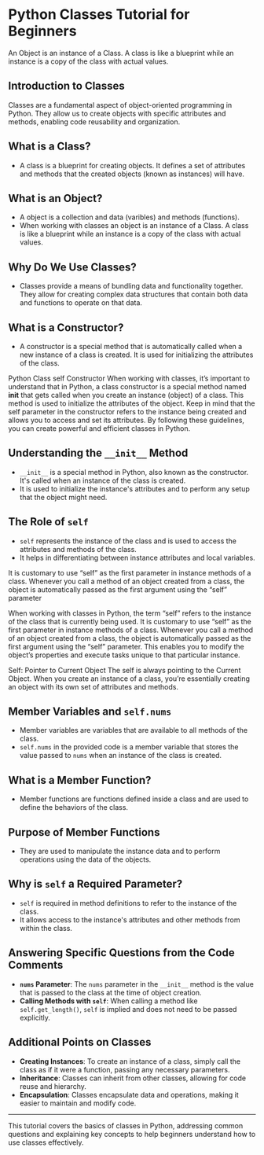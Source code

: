 
# Python Classes Tutorial for Beginners

An Object is an instance of a Class. A class is like a blueprint while an instance is a copy of the class with actual values.

## Introduction to Classes

Classes are a fundamental aspect of object-oriented programming in Python. They allow us to create objects with specific attributes and methods, enabling code reusability and organization.

## What is a Class?
- A class is a blueprint for creating objects. It defines a set of attributes and methods that the created objects (known as instances) will have.

## What is an Object?
- A object is a collection and data (varibles) and methods (functions). 
- When working with classes an object is an instance of a Class. A class is like a blueprint while an instance is a copy of the class with actual values.

## Why Do We Use Classes?
- Classes provide a means of bundling data and functionality together. They allow for creating complex data structures that contain both data and functions to operate on that data.

## What is a Constructor?
- A constructor is a special method that is automatically called when a new instance of a class is created. It is used for initializing the attributes of the class.

Python Class self Constructor
When working with classes, it’s important to understand that in Python, a class constructor is a special method named __init__ that gets called when you create an instance (object) of a class. This method is used to initialize the attributes of the object. Keep in mind that the self parameter in the constructor refers to the instance being created and allows you to access and set its attributes. By following these guidelines, you can create powerful and efficient classes in Python.

## Understanding the `__init__` Method
- `__init__` is a special method in Python, also known as the constructor. It's called when an instance of the class is created.
- It is used to initialize the instance's attributes and to perform any setup that the object might need.

## The Role of `self`
- `self` represents the instance of the class and is used to access the attributes and methods of the class.
- It helps in differentiating between instance attributes and local variables.

It is customary to use “self” as the first parameter in instance methods of a class. Whenever you call a method of an object created from a class, the object is automatically passed as the first argument using the “self” parameter


When working with classes in Python, the term “self” refers to the instance of the class that is currently being used. It is customary to use “self” as the first parameter in instance methods of a class. Whenever you call a method of an object created from a class, the object is automatically passed as the first argument using the “self” parameter. This enables you to modify the object’s properties and execute tasks unique to that particular instance.

Self: Pointer to Current Object
The self is always pointing to the Current Object. When you create an instance of a class, you’re essentially creating an object with its own set of attributes and methods.


## Member Variables and `self.nums`
- Member variables are variables that are available to all methods of the class.
- `self.nums` in the provided code is a member variable that stores the value passed to `nums` when an instance of the class is created.

## What is a Member Function?
- Member functions are functions defined inside a class and are used to define the behaviors of the class.

## Purpose of Member Functions
- They are used to manipulate the instance data and to perform operations using the data of the objects.

## Why is `self` a Required Parameter?
- `self` is required in method definitions to refer to the instance of the class.
- It allows access to the instance's attributes and other methods from within the class.

## Answering Specific Questions from the Code Comments

- **`nums` Parameter**: The `nums` parameter in the `__init__` method is the value that is passed to the class at the time of object creation.
- **Calling Methods with `self`**: When calling a method like `self.get_length()`, `self` is implied and does not need to be passed explicitly.

## Additional Points on Classes

- **Creating Instances**: To create an instance of a class, simply call the class as if it were a function, passing any necessary parameters.
- **Inheritance**: Classes can inherit from other classes, allowing for code reuse and hierarchy.
- **Encapsulation**: Classes encapsulate data and operations, making it easier to maintain and modify code.

---

This tutorial covers the basics of classes in Python, addressing common questions and explaining key concepts to help beginners understand how to use classes effectively.
